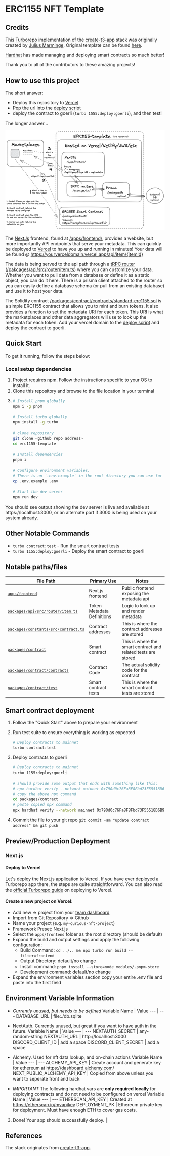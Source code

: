 # ERC1155 NFT Template

## Credits

This [Turborepo](https://turbo.build/) implementation of the [create-t3-app](https://create.t3.gg) stack was originally created by [Julius Marminge](https://github.com/juliusmarminge). Original template can be found [here](https://github.com/t3-oss/create-t3-turbo).

[Hardhat](https://hardhat.org/) has made managing and deploying smart contracts so much better!

Thank you to all of the contributors to these amazing projects!

## How to use this project

The short answer:

- Deploy this repository to [Vercel](https://vercel.com)
- Pop the url into the [deploy script](/packages/contract/scripts/deploy.ts)
- deploy the contract to goerli (`turbo 1555:deploy:goerli`), and then test!

The longer answer...

<img src="/erc1155-template.png" alt="Explainer Graphic" title="Package outline">

The [NextJs](https://nextjs.org) frontend, found at [/apps/frontend/](/apps/frontend/), provides a website, but more importantly API endpoints that serve your metadata. This can quickly be deployed to [Vercel](https://vercel.com) to have you up and running in minutes! Your data will be found @ https://yourverceldomain.vercel.app/api/item/{itemId}

The data is being served to the api path through a [tRPC router](https://trpc.io) ([/pakcages/api/src/router/item.ts](/pakcages/api/src/router/item.ts)) where you can customize your data. Whether you want to pull data from a database or define it as a static object, you can do it here. There is a prisma client attached to the router so you can easily define a database schema (or pull from an existing database) and use it to host your data.

The Solidity contract [/packages/contract/contracts/standard-erc1155.sol](/packages/contract/contracts/standard-erc1155.sol) is a simple ERC1155 contract that allows you to mint and burn tokens. It also provides a function to set the metadata URI for each token. This URI is what the marketplaces and other data aggregators will use to look up the metadata for each token. Add your vercel domain to the [deploy script](/packages/contract/scripts/deploy.ts) and deploy the contract to goerli.

## Quick Start

To get it running, follow the steps below:

### Local setup dependencies

1. Project requires [npm](https://nodejs.org/en/download/). Follow the instructions specific to your OS to install it.
2. Clone this repository and browse to the file location in your terminal
3. ```bash
   # Install pnpm globally
   npm i -g pnpm

   # Install turbo globally
   npm install -g turbo

   # clone repository
   git clone <github repo address>
   cd erc1155-template

   # Install dependencies
   pnpm i

   # Configure environment variables.
   # There is an `.env.example` in the root directory you can use for reference
   cp .env.example .env

   # Start the dev server
   npm run dev
   ```

You should see output showing the dev server is live and available at https://localhost:3000, or an alternate port if 3000 is being used on your system already.

## Other Notable Commands

- `turbo contract:test` - Run the smart contract tests
- `turbo 1155:deploy:goerli` - Deploy the smart contract to goerli

## Notable paths/files

| File Path                                                                  | Primary Use                | Notes                                                         |
| -------------------------------------------------------------------------- | -------------------------- | ------------------------------------------------------------- |
| [`apps/frontend`](/apps/frontend)                                          | Next.js frontend           | Public frontend exposing the metadata api                     |
| [`packages/api/src/router/item.ts`](packages/api/src/router/item.ts)       | Token Metadata Definitions | Logic to look up and render metadata                          |
| [`packages/constants/src/contract.ts`](packages/constants/src/contract.ts) | Contract addresses         | This is where the contract addresses are stored               |
| [`packages/contract`](packages/contract)                                   | Smart contract             | This is where the smart contract and related tests are stored |
| [`packages/contract/contracts`](packages/contract/contracts)               | Contract Code              | The actual solidity code for the contract                     |
| [`packages/contract/test`](packages/contract/test)                         | Smart contract tests       | This is where the smart contract tests are stored             |

## Smart contract deployment

1. Follow the "Quick Start" above to prepare your environment
2. Run test suite to ensure everything is working as expected
   ```bash
   # Deploy contracts to mainnet
   turbo contract:test
   ```
3. Deploy contracts to goerli

   ```bash
   # Deploy contracts to mainnet
   turbo 1155:deploy:goerli

   # should provide some output that ends with something like this:
   # npx hardhat verify --network mainnet 0x790d0c76Fa8F8Fbd73F55518D6B98A1Eb9de0CfF
   # copy the above npx command
   cd packages/contract
   # paste copied npx command
   npx hardhat verify --network mainnet 0x790d0c76Fa8F8Fbd73F55518D6B98A1Eb9de0CfF

   ```

4. Commit the file to your git repo `git commit -am "update contract address" && git push`

## Preview/Production Deployment

### Next.js

#### Deploy to Vercel

Let's deploy the Next.js application to [Vercel](https://vercel.com/). If you have ever deployed a Turborepo app there, the steps are quite straightforward. You can also read the [official Turborepo guide](https://vercel.com/docs/concepts/monorepos/turborepo) on deploying to Vercel.

#### Create a new project on Vercel:

- Add new => project from your [team dashboard](https://vercel.com/dashboard)
- Import from Git Repository => Github
- Name your project (e.g. `my-curious-nft-project`)
- Framework Preset: Next.js
- Select the `apps/frontend` folder as the root directory (should be default)
- Expand the build and output settings and apply the following configuration:
  - Build Command: `cd ../.. && npx turbo run build --filter=frontend`
  - Output Directory: default/no change
  - Install command: `pnpm install --store=node_modules/.pnpm-store`
  - Development command: default/no change
- Expand the environment variables section copy your entire .env file and paste into the first field

## Environment Variable Information

- _Currently unused, but needs to be defined_
  Variable Name | Value
  --- | ---
  DATABASE_URL | file:./db.sqlite

- NextAuth. Currently unused, but great if you want to have auth in the future.
  Variable Name | Value
  --- | ---
  NEXTAUTH_SECRET | any-random-string
  NEXTAUTH_URL | http://localhost:3000
  DISCORD_CLIENT_ID | add a space
  DISCORD_CLIENT_SECRET | add a space

- Alchemy. Used for nft data lookup, and on-chain actions
  Variable Name | Value
  --- | ---
  ALCHEMY_API_KEY | Create account and generate key for ethereum at https://dashboard.alchemy.com/
  NEXT_PUBLIC_ALCHEMY_API_KEY | Copied from above unless you want to seperate front and back

- _IMPORTANT_ The following hardhat vars are **only required locally** for deploying contracts and do not need to be configured on vercel
  Variable Name | Value
  --- | ---
  ETHERSCAN_API_KEY | Created at https://etherscan.io/myapikey
  DEPLOYMENT_PK | Ethereum private key for deployment. Must have enough ETH to cover gas costs.

3. Done! Your app should successfully deploy. |

## References

The stack originates from [create-t3-app](https://github.com/t3-oss/create-t3-app).
